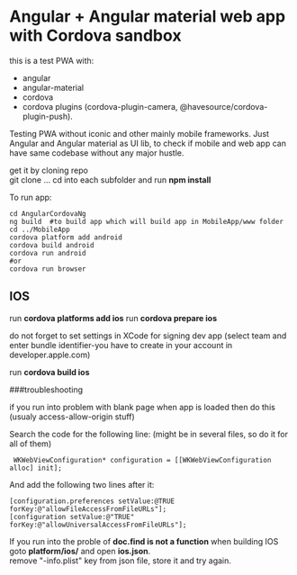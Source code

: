 # Angular + Angular material web app with Cordova sandbox    
this is a test PWA with:
 - angular
 - angular-material
 - cordova
 - cordova plugins (cordova-plugin-camera, @havesource/cordova-plugin-push).    
 
Testing PWA without iconic and other mainly mobile frameworks. Just Angular and Angular material as UI lib, to check if mobile and web app can have same codebase without any major hustle.   

get it by cloning repo   
git clone ...
cd into each subfolder and run **npm install**   

To run app:
```
cd AngularCordovaNg 
ng build  #to build app which will build app in MobileApp/www folder 
cd ../MobileApp
cordova platform add android
cordova build android
cordova run android 
#or
cordova run browser 
```

## IOS

run **cordova platforms add ios**
run **cordova prepare ios**

do not forget to set settings in XCode for signing dev app (select team and enter bundle identifier-you have to create in your account  in developer.apple.com)    
  
run **cordova build ios**

###troubleshooting 

if you run into problem with blank page when app is loaded then do this (usualy access-allow-origin stuff)   

Search the code for the following line: (might be in several files, so do it for all of them)
```
 WKWebViewConfiguration* configuration = [[WKWebViewConfiguration alloc] init];
```
And add the following two lines after it:
```
[configuration.preferences setValue:@TRUE forKey:@"allowFileAccessFromFileURLs"];
[configuration setValue:@"TRUE" forKey:@"allowUniversalAccessFromFileURLs"];
```

If you run into the proble of **doc.find is not a function** when building IOS goto **platform/ios/** and open **ios.json**.   
remove "-info.plist" key from json file, store it and try again. 

